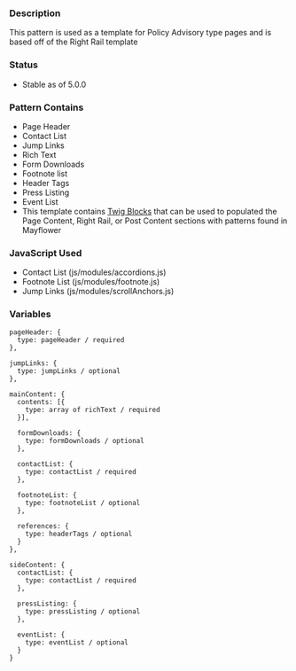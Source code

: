 ### Description
This pattern is used as a template for Policy Advisory type pages and is based off of the Right Rail template

### Status
* Stable as of 5.0.0

### Pattern Contains
* Page Header
* Contact List
* Jump Links
* Rich Text
* Form Downloads
* Footnote list
* Header Tags
* Press Listing
* Event List
* This template contains [Twig Blocks](https://twig.symfony.com/doc/2.x/tags/extends.html) that can be used to populated the Page Content, Right Rail, or Post Content sections with patterns found in Mayflower

### JavaScript Used
* Contact List (js/modules/accordions.js)
* Footnote List (js/modules/footnote.js)
* Jump Links (js/modules/scrollAnchors.js)

### Variables
~~~
pageHeader: {
  type: pageHeader / required
},

jumpLinks: {
  type: jumpLinks / optional
},

mainContent: {
  contents: [{
    type: array of richText / required
  }],

  formDownloads: {
    type: formDownloads / optional
  },

  contactList: {
    type: contactList / required
  },

  footnoteList: {
    type: footnoteList / optional
  },

  references: {
    type: headerTags / optional
  }
},

sideContent: {
  contactList: {
    type: contactList / required
  },

  pressListing: {
    type: pressListing / optional
  },

  eventList: {
    type: eventList / optional
  }
}
~~~
